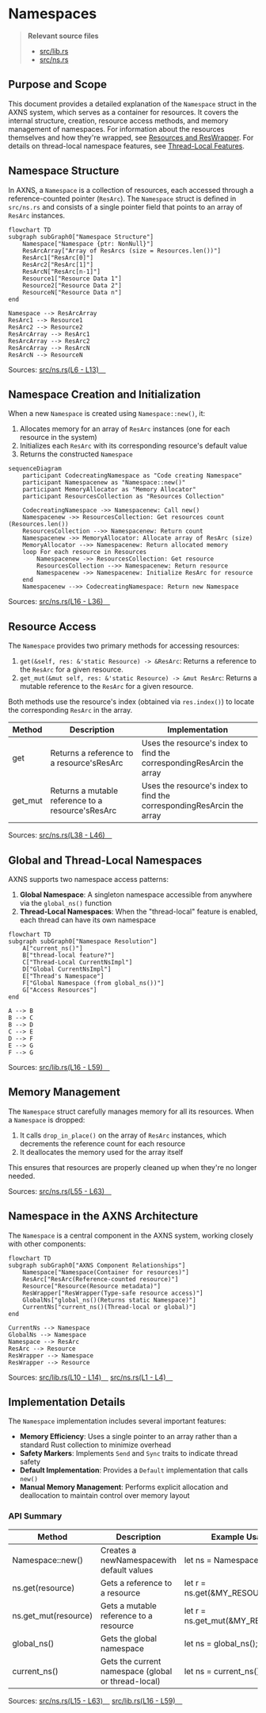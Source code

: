 # Namespaces

> **Relevant source files**
> * [src/lib.rs](https://github.com/Starry-OS/axns/blob/622a680e/src/lib.rs)
> * [src/ns.rs](https://github.com/Starry-OS/axns/blob/622a680e/src/ns.rs)

## Purpose and Scope

This document provides a detailed explanation of the `Namespace` struct in the AXNS system, which serves as a container for resources. It covers the internal structure, creation, resource access methods, and memory management of namespaces. For information about the resources themselves and how they're wrapped, see [Resources and ResWrapper](/Starry-OS/axns/2.2-resources-and-reswrapper). For details on thread-local namespace features, see [Thread-Local Features](/Starry-OS/axns/3-thread-local-features).

## Namespace Structure

In AXNS, a `Namespace` is a collection of resources, each accessed through a reference-counted pointer (`ResArc`). The `Namespace` struct is defined in `src/ns.rs` and consists of a single pointer field that points to an array of `ResArc` instances.

```mermaid
flowchart TD
subgraph subGraph0["Namespace Structure"]
    Namespace["Namespace {ptr: NonNull}"]
    ResArcArray["Array of ResArcs (size = Resources.len())"]
    ResArc1["ResArc[0]"]
    ResArc2["ResArc[1]"]
    ResArcN["ResArc[n-1]"]
    Resource1["Resource Data 1"]
    Resource2["Resource Data 2"]
    ResourceN["Resource Data n"]
end

Namespace --> ResArcArray
ResArc1 --> Resource1
ResArc2 --> Resource2
ResArcArray --> ResArc1
ResArcArray --> ResArc2
ResArcArray --> ResArcN
ResArcN --> ResourceN
```

Sources: [src/ns.rs(L6 - L13)&emsp;](https://github.com/Starry-OS/axns/blob/622a680e/src/ns.rs#L6-L13)

## Namespace Creation and Initialization

When a new `Namespace` is created using `Namespace::new()`, it:

1. Allocates memory for an array of `ResArc` instances (one for each resource in the system)
2. Initializes each `ResArc` with its corresponding resource's default value
3. Returns the constructed `Namespace`

```mermaid
sequenceDiagram
    participant CodecreatingNamespace as "Code creating Namespace"
    participant Namespacenew as "Namespace::new()"
    participant MemoryAllocator as "Memory Allocator"
    participant ResourcesCollection as "Resources Collection"

    CodecreatingNamespace ->> Namespacenew: Call new()
    Namespacenew ->> ResourcesCollection: Get resources count (Resources.len())
    ResourcesCollection -->> Namespacenew: Return count
    Namespacenew ->> MemoryAllocator: Allocate array of ResArc (size)
    MemoryAllocator -->> Namespacenew: Return allocated memory
    loop For each resource in Resources
        Namespacenew ->> ResourcesCollection: Get resource
        ResourcesCollection -->> Namespacenew: Return resource
        Namespacenew ->> Namespacenew: Initialize ResArc for resource
    end
    Namespacenew -->> CodecreatingNamespace: Return new Namespace
```

Sources: [src/ns.rs(L16 - L36)&emsp;](https://github.com/Starry-OS/axns/blob/622a680e/src/ns.rs#L16-L36)

## Resource Access

The `Namespace` provides two primary methods for accessing resources:

1. `get(&self, res: &'static Resource) -> &ResArc`: Returns a reference to the `ResArc` for a given resource.
2. `get_mut(&mut self, res: &'static Resource) -> &mut ResArc`: Returns a mutable reference to the `ResArc` for a given resource.

Both methods use the resource's index (obtained via `res.index()`) to locate the corresponding `ResArc` in the array.

|Method|Description|Implementation|
| --- | --- | --- |
|get|Returns a reference to a resource'sResArc|Uses the resource's index to find the correspondingResArcin the array|
|get_mut|Returns a mutable reference to a resource'sResArc|Uses the resource's index to find the correspondingResArcin the array|

Sources: [src/ns.rs(L38 - L46)&emsp;](https://github.com/Starry-OS/axns/blob/622a680e/src/ns.rs#L38-L46)

## Global and Thread-Local Namespaces

AXNS supports two namespace access patterns:

1. **Global Namespace**: A singleton namespace accessible from anywhere via the `global_ns()` function
2. **Thread-Local Namespaces**: When the "thread-local" feature is enabled, each thread can have its own namespace

```mermaid
flowchart TD
subgraph subGraph0["Namespace Resolution"]
    A["current_ns()"]
    B["thread-local feature?"]
    C["Thread-Local CurrentNsImpl"]
    D["Global CurrentNsImpl"]
    E["Thread's Namespace"]
    F["Global Namespace (from global_ns())"]
    G["Access Resources"]
end

A --> B
B --> C
B --> D
C --> E
D --> F
E --> G
F --> G
```

Sources: [src/lib.rs(L16 - L59)&emsp;](https://github.com/Starry-OS/axns/blob/622a680e/src/lib.rs#L16-L59)

## Memory Management

The `Namespace` struct carefully manages memory for all its resources. When a `Namespace` is dropped:

1. It calls `drop_in_place()` on the array of `ResArc` instances, which decrements the reference count for each resource
2. It deallocates the memory used for the array itself

This ensures that resources are properly cleaned up when they're no longer needed.

Sources: [src/ns.rs(L55 - L63)&emsp;](https://github.com/Starry-OS/axns/blob/622a680e/src/ns.rs#L55-L63)

## Namespace in the AXNS Architecture

The `Namespace` is a central component in the AXNS system, working closely with other components:

```mermaid
flowchart TD
subgraph subGraph0["AXNS Component Relationships"]
    Namespace["Namespace(Container for resources)"]
    ResArc["ResArc(Reference-counted resource)"]
    Resource["Resource(Resource metadata)"]
    ResWrapper["ResWrapper(Type-safe resource access)"]
    GlobalNs["global_ns()(Returns static Namespace)"]
    CurrentNs["current_ns()(Thread-local or global)"]
end

CurrentNs --> Namespace
GlobalNs --> Namespace
Namespace --> ResArc
ResArc --> Resource
ResWrapper --> Namespace
ResWrapper --> Resource
```

Sources: [src/lib.rs(L10 - L14)&emsp;](https://github.com/Starry-OS/axns/blob/622a680e/src/lib.rs#L10-L14) [src/ns.rs(L1 - L4)&emsp;](https://github.com/Starry-OS/axns/blob/622a680e/src/ns.rs#L1-L4)

## Implementation Details

The `Namespace` implementation includes several important features:

* **Memory Efficiency**: Uses a single pointer to an array rather than a standard Rust collection to minimize overhead
* **Safety Markers**: Implements `Send` and `Sync` traits to indicate thread safety
* **Default Implementation**: Provides a `Default` implementation that calls `new()`
* **Manual Memory Management**: Performs explicit allocation and deallocation to maintain control over memory layout

### API Summary

|Method|Description|Example Usage|
| --- | --- | --- |
|Namespace::new()|Creates a newNamespacewith default values|let ns = Namespace::new();|
|ns.get(resource)|Gets a reference to a resource|let r = ns.get(&MY_RESOURCE);|
|ns.get_mut(resource)|Gets a mutable reference to a resource|let r = ns.get_mut(&MY_RESOURCE);|
|global_ns()|Gets the global namespace|let ns = global_ns();|
|current_ns()|Gets the current namespace (global or thread-local)|let ns = current_ns();|

Sources: [src/ns.rs(L15 - L63)&emsp;](https://github.com/Starry-OS/axns/blob/622a680e/src/ns.rs#L15-L63) [src/lib.rs(L16 - L59)&emsp;](https://github.com/Starry-OS/axns/blob/622a680e/src/lib.rs#L16-L59)